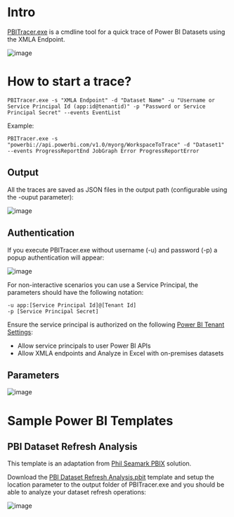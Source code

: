 
# Intro

[PBITracer.exe](./dist/PBITracer.exe) is a cmdline tool for a quick trace of Power BI Datasets using the XMLA Endpoint.

![image](https://user-images.githubusercontent.com/10808715/144629287-327e4749-4b52-4316-9033-e332a14c950b.png)

# How to start a trace?

```Shell
PBITracer.exe -s "XMLA Endpoint" -d "Dataset Name" -u "Username or Service Principal Id (app:id@tenantid)" -p "Password or Service Principal Secret" --events EventList
```
Example:

```Shell
PBITracer.exe -s "powerbi://api.powerbi.com/v1.0/myorg/WorkspaceToTrace" -d "Dataset1" --events ProgressReportEnd JobGraph Error ProgressReportError
```
## Output

All the traces are saved as JSON files in the output path (configurable using the -ouput parameter):

![image](https://user-images.githubusercontent.com/10808715/144311219-e369348e-0a71-48a2-8dfa-7b64a2f0e071.png)


## Authentication

If you execute PBITracer.exe without username (-u) and password (-p) a popup authentication will appear:

![image](https://user-images.githubusercontent.com/10808715/144308517-9eaa2424-6975-411e-ae1d-924a6ccf4fa0.png)

For non-interactive scenarios you can use a Service Principal, the parameters should have the following notation:

```Shell
-u app:[Service Principal Id]@[Tenant Id]
-p [Service Principal Secret]
```

Ensure the service principal is authorized on the following [Power BI Tenant Settings](https://docs.microsoft.com/en-us/power-bi/guidance/admin-tenant-settings):

- Allow service principals to user Power BI APIs
- Allow XMLA endpoints and Analyze in Excel with on-premises datasets

## Parameters

![image](https://user-images.githubusercontent.com/10808715/144629408-70008fb8-3c02-48b5-9152-adf68487737d.png)

# Sample Power BI Templates

## PBI Dataset Refresh Analysis

This template is an adaptation from [Phil Seamark PBIX](https://dax.tips/2021/02/15/visualise-your-power-bi-refresh/) solution.

Download the [PBI Dataset Refresh Analysis.pbit](./pbit/PBI%20Dataset%20Refresh%20Analysis.pbit) template and setup the location parameter to the output folder of PBITracer.exe and you should be able to analyze your dataset refresh operations:

![image](https://user-images.githubusercontent.com/10808715/144308386-21e2be4b-6858-4913-996b-eccb4651d755.png)




